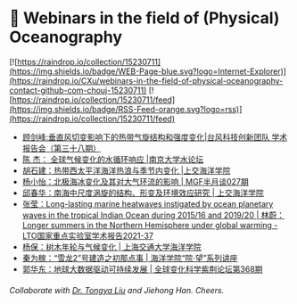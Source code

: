 # 🌊 Webinars in the field of (Physical) Oceanography

[![https://raindrop.io/collection/15230711](https://img.shields.io/badge/WEB-Page-blue.svg?logo=Internet-Explorer)](https://raindrop.io/CXu/webinars-in-the-field-of-physical-oceanography-contact-github-com-chouj-15230711) [![https://raindrop.io/collection/15230711/feed](https://img.shields.io/badge/RSS-Feed-orange.svg?logo=rss)](https://raindrop.io/collection/15230711/feed)

<!-- BLOG-POST-LIST:START -->
- [顾剑峰:垂直风切变影响下的热带气旋结构和强度变化|台风科技创新团队 学术报告会（第三十八期）](https://mp.weixin.qq.com/s/24hUbl7TXxiSHbjfyKR32A)
- [陈 杰： 全球气候变化的水循环响应 |南京大学水论坛](https://mp.weixin.qq.com/s/e57f7EaJ7On-GJN-9MXD8w)
- [胡石建：热带西太平洋海洋热浪与季节内变化 |上交海洋学院](https://mp.weixin.qq.com/s/l8XnljebnN7enAFjIYUBCA)
- [杨小怡：北极海冰变化及其对大气环流的影响 | MGF半月谈027期](https://mp.weixin.qq.com/s/xzTyH0WN58fBrdmCE9NVMw)
- [邱春华：南海中尺度涡旋的结构、形变及环境效应研究 | 上交海洋学院](https://mp.weixin.qq.com/s/AXQTx1NBdzu_4B8Bzo4prA)
- [张莹：Long-lasting marine heatwaves instigated by ocean planetary waves in the tropical Indian Ocean during 2015/16 and 2019/20 | 林蔚：Longer summers in the Northern Hemisphere under global warming - LTO国家重点实验室学术报告2021-37](https://mp.weixin.qq.com/s/cyFARSgrBI02usJXadvO2Q)
- [杨保：树木年轮与气候变化 | 上海交通大学海洋学院](https://mp.weixin.qq.com/s/Z0vqhJ7AvfsDNbZE5WKMkA)
- [秦为稼：“雪龙2”号建造之初那点事 | 海洋学院“院·望”系列讲座](https://mp.weixin.qq.com/s/LVnNIX83fDw6hZpqwP7Zfg)
- [郭华东：地球大数据驱动可持续发展 | 全球变化科学紫荆论坛第368期](https://mp.weixin.qq.com/s/-BQmsc2o6gZlnCC-44Otmg)
<!-- BLOG-POST-LIST:END -->

###### Collaborate with [Dr. Tongya Liu](https://liutongya.github.io/) and Jiehong Han. Cheers.
